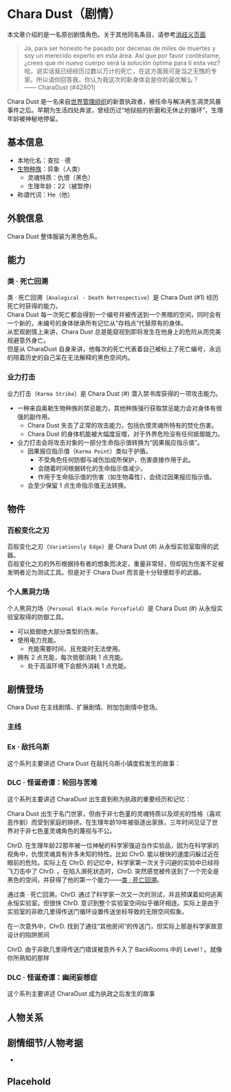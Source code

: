 # Chara Dust（剧情）

本文章介绍的是一名原创剧情角色。关于其他同名条目，请参考[消歧义页面](DisABG_Chara_Dust.md)  

> Ja, para ser honesto he pasado por decenas de miles de muertes y soy un merecido experto en esta área. Así que por favor contéstame, ¿crees que mi nuevo cuerpo será la solución óptima para ti esta vez?  
> 哈，说实话我已经经历过数以万计的死亡，在这方面我可是当之无愧的专家。所以请你回答我，你认为我这次的新身体会是你的最优解么？  
> —— CharaDust (#42801)

Chara Dust 是一名来自[世界管理组织](test.md)的新晋执政者，被任命与解决再生凋灵风暴事件之后。早期为生活四处奔波，曾经历过“地狱般的折磨和无休止的循环”，生理年龄被神秘地停留。

## 基本信息
- 本地化名：查拉 · 德  
- [生物种族](ConC_Bioethnic.md)：异象（人类）  
  - 灵魂特质：仇恨（黑色）  
  - 生理年龄：22（被暂停）  
- 称谓代词：He（他）

## 外貌信息
Chara Dust 整体服装为黑色色系。

## 能力

### 类 · 死亡回溯
类 · 死亡回溯（`Analogical - Death Retrospective`）是 Chara Dust (#1) 经历死亡时获得的能力。  
Chara Dust 每一次死亡都会得到一个编号并被传送到一个黑暗的空间，同时会有一个新的，未编号的身体继承所有记忆从“存档点”代替原有的身体。  
从宏观剧情上来讲，Chara Dust 总是能窥视到即将发生在他身上的危险从而完美规避意外身亡。  
但是从 CharaDust 自身来讲，他每次的死亡代表着自己被标上了死亡编号，永远的陪着历史的自己呆在无法解释的黑色空间内。

### 业力打击
业力打击（`Karma Strike`）是 Chara Dust (#) 潜入禁书库获得的一项攻击能力。  
- 一种来自奥勒生物种族的禁忌能力，其他种族强行获取禁忌能力会对身体有很强的副作用。
  - Chara Dust 失去了正常的攻击能力，包括仇恨灵魂所特有的焚化伤害。
  - Chara Dust 的身体机能被大幅度反噬，对于外界危险没有任何抵御能力。
- 业力打击会将攻击对象的一部分生命指示值转换为“因果报应指示值”。
  - 因果报应指示值（`Karma Point`）类似于护盾。
    - 不受角色任何防御与减伤加成所保护，伤害直接作用于此。
    - 会随着时间根据转化的生命指示值减少。
    - 作用于生命指示值的伤害（如生物毒性），会绕过因果报应指示值。
  - 会至少保留 1 点生命指示值无法转换。


## 物件

### 百般变化之刃
百般变化之刃（`Variationsly Edge`）是 Chara Dust (#) 从永恒实验室取得的武器。  
百般变化之刃的外形根据持有者的想象而决定，重量非常轻，但却因为伤害不足被发明者沦为测试工具。但是对于 Chara Dust 而言是十分轻便趁手的武器。

### 个人黑洞力场
个人黑洞力场（`Personal Black-Hole Forcefield`）是 Chara Dust (#) 从永恒实验室取得的防御工具。  
- 可以抵御绝大部分类型的伤害。
- 使用电力充能。
  - 充能需要时间，且充能时无法使用。
- 拥有 2 点充能，每次抵御消耗 1 点充能。
  - 处于高温环境下会额外消耗 1 点充能。

## 剧情登场
Chara Dust 在主线剧情、扩展剧情、附加包剧情中登场。
### 主线

### Ex · 敌托乌斯
这个系列主要讲述 Chara Dust 在敌托乌斯小镇度假发生的故事：

### DLC · 怪诞奇谭：轮回与苦难
这个系列主要讲述 CharaDust 出生直到称为执政的重要经历和记忆：  

Chara Dust 出生于名门世家，但由于非七色堇的灵魂特质以及顽劣的性格（喜欢恶作剧）而受到家庭的排挤。在生理年龄19年被驱逐出家族，三年时间见证了世界对于非七色堇灵魂角色的蔑视与不公。  

ChrD. 在生理年龄22那年被一位神秘的科学家强迫当作实验品，因为在科学家的视角中，仇恨灵魂具有许多未知的特性。比如 ChrD. 能以极快的速度闪躲过近在眼前的危险。实际上在 ChrD. 的记忆中，科学家第一次关于闪避的实验中已经将飞刀击中了 ChrD. 。在陷入濒死状态时，ChrD. 突然感觉被传送到了一个完全是黑色的空间，并获得了他的第一个能力——[类 · 死亡回溯](#类--死亡回溯)。  

通过类 · 死亡回溯，ChrD. 通过了科学家一次又一次的测试，并且预谋着如何逃离永恒实验室。但很快 ChrD. 意识到整个实验室空间似乎循环相连。实际上是由于实验室的非欧几里得传送门循环设置传送坐标导致的无限空间假象。  

在一次意外中，ChrD. 找到了通往“其他房间”的传送门，但实际上那是科学家故意设计的陷阱房间

ChrD. 由于非欧几里得传送门错误被意外卡入了 BackRooms 中的 Level ! 。就像你所熟知的那样
### DLC · 怪诞奇谭：幽闭妄想症
这个系列主要讲述 CharaDust 成为执政之后发生的故事

## 人物关系

## 剧情细节/人物考据
- 

## Placehold
